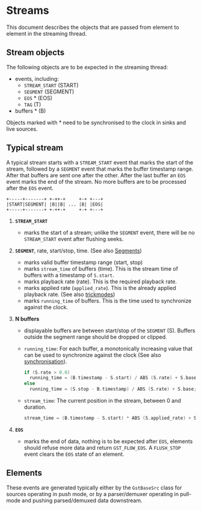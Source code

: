 # Streams

This document describes the objects that are passed from element to
element in the streaming thread.


## Stream objects

The following objects are to be expected in the streaming thread:

  - events, including:
    - `STREAM_START` (START)
    - `SEGMENT` (SEGMENT)
    - `EOS` * (EOS)
    - `TAG` (T)
  - buffers * (B)

Objects marked with * need to be synchronised to the clock in sinks and
live sources.


## Typical stream

A typical stream starts with a `STREAM_START` event that marks the start of the
stream, followed by a `SEGMENT` event that marks the buffer timestamp
range. After that buffers are sent one after the other. After the last buffer an
`EOS` event marks the end of the stream. No more buffers are to be processed
after the `EOS` event.

```
+-----+-------+ +-++-+     +-+ +---+
|START|SEGMENT| |B||B| ... |B| |EOS|
+-----+-------+ +-++-+     +-+ +---+
```

1) **`STREAM_START`**
   - marks the start of a stream; unlike the `SEGMENT` event, there
     will be no `STREAM_START` event after flushing seeks.

2) **`SEGMENT`**, rate, start/stop, time. (See also
   [Segments](additional/design/segments.md))
   - marks valid buffer timestamp range (start, stop)
   - marks `stream_time` of buffers (time). This is the stream time of buffers
     with a timestamp of `S.start`.
   - marks playback rate (rate). This is the required playback rate.
   - marks applied rate (`applied_rate`). This is the already applied playback
     rate. (See also [trickmodes](additional/design/trickmodes.md))
   - marks `running_time` of buffers. This is the time used to synchronize
     against the clock.

3) **N buffers**
   - displayable buffers are between start/stop of the `SEGMENT` (S). Buffers
     outside the segment range should be dropped or clipped.

   - `running_time`: For each buffer, a monotonically increasing value that can
     be used to synchronize against the clock (See also
     [synchronisation](additional/design/synchronisation.md)).

     ``` c
     if (S.rate > 0.0)
       running_time = (B.timestamp - S.start) / ABS (S.rate) + S.base;
     else
       running_time = (S.stop - B.timestamp) / ABS (S.rate) + S.base;
     ```

   - `stream_time`: The current position in the stream, between 0 and duration.

     ``` c
     stream_time = (B.timestamp - S.start) * ABS (S.applied_rate) + S.time;
     ```


4) **`EOS`**
   - marks the end of data, nothing is to be expected after `EOS`, elements
     should refuse more data and return `GST_FLOW_EOS`. A `FLUSH_STOP`
     event clears the `EOS` state of an element.


## Elements

These events are generated typically either by the `GstBaseSrc` class for
sources operating in push mode, or by a parser/demuxer operating in
pull-mode and pushing parsed/demuxed data downstream.
